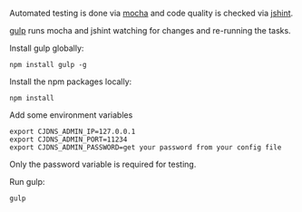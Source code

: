 
Automated testing is done via [mocha](http://visionmedia.github.io/mocha/) and code quality is checked via [jshint](http://www.jshint.com/).

[gulp](http://gulpjs.com/) runs mocha and jshint watching for changes and re-running the tasks.

Install gulp globally:
```
npm install gulp -g
```

Install the npm packages locally:
```
npm install
```

Add some environment variables
```
export CJDNS_ADMIN_IP=127.0.0.1
export CJDNS_ADMIN_PORT=11234
export CJDNS_ADMIN_PASSWORD=get your password from your config file
```
Only the password variable is required for testing.

Run gulp:
```
gulp
```

